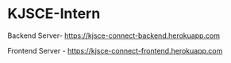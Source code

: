 # KJSCE-Intern

Backend Server- https://kjsce-connect-backend.herokuapp.com



Frontend Server - https://kjsce-connect-frontend.herokuapp.com
